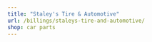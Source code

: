 ```yaml
---
title: "Staley's Tire & Automotive"
url: /billings/staleys-tire-and-automotive/
shop: car parts
---
```


